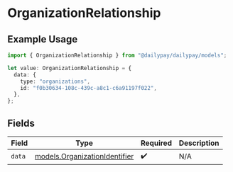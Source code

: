 # OrganizationRelationship

## Example Usage

```typescript
import { OrganizationRelationship } from "@dailypay/dailypay/models";

let value: OrganizationRelationship = {
  data: {
    type: "organizations",
    id: "f0b30634-108c-439c-a8c1-c6a91197f022",
  },
};
```

## Fields

| Field                                                                | Type                                                                 | Required                                                             | Description                                                          |
| -------------------------------------------------------------------- | -------------------------------------------------------------------- | -------------------------------------------------------------------- | -------------------------------------------------------------------- |
| `data`                                                               | [models.OrganizationIdentifier](../models/organizationidentifier.md) | :heavy_check_mark:                                                   | N/A                                                                  |